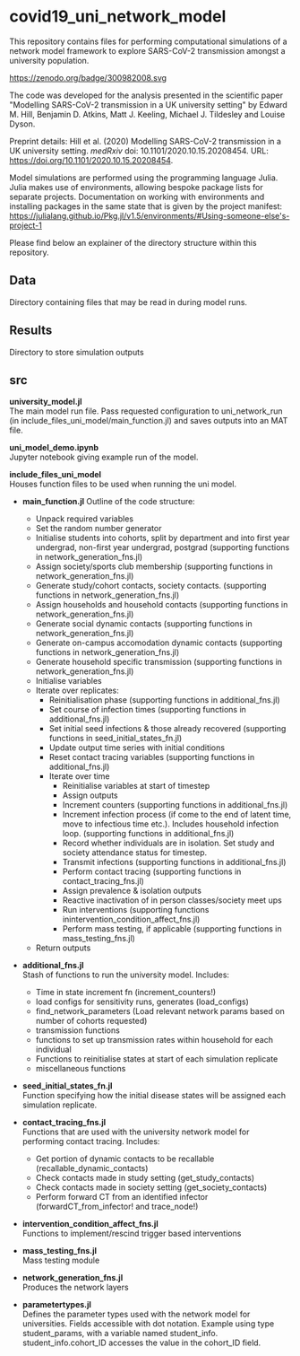 # covid19_uni_network_model

This repository contains files for performing computational simulations of a network model framework to explore SARS-CoV-2 transmission amongst a university population.

https://zenodo.org/badge/300982008.svg

The code was developed for the analysis presented in the scientific paper "Modelling SARS-CoV-2 transmission in a UK university setting" by Edward M. Hill, Benjamin D. Atkins, Matt J. Keeling, Michael J. Tildesley and Louise Dyson.

Preprint details: Hill et al. (2020) Modelling SARS-CoV-2 transmission in a UK university setting. *medRxiv* doi: 10.1101/2020.10.15.20208454. URL: https://doi.org/10.1101/2020.10.15.20208454.

Model simulations are performed using the programming language Julia.
Julia makes use of environments, allowing bespoke package lists for separate projects. Documentation on working with environments and installing packages in the same state that is given by the project manifest: https://julialang.github.io/Pkg.jl/v1.5/environments/#Using-someone-else's-project-1

Please find below an explainer of the directory structure within this repository.

## Data
Directory containing files that may be read in during model runs.

## Results
Directory to store simulation outputs

## src

**university_model.jl**  
The main model run file. Pass requested configuration to uni_network_run (in include_files_uni_model/main_function.jl) and saves outputs into an MAT file.

**uni_model_demo.ipynb**  
Jupyter notebook giving example run of the model.

**include_files_uni_model**  
Houses function files to be used when running the uni model.

- **main_function.jl**
    Outline of the code structure:  
    * Unpack required variables
    * Set the random number generator
    * Initialise students into cohorts, split by department and into first year undergrad, non-first year undergrad, postgrad (supporting functions in network_generation_fns.jl)
    * Assign society/sports club membership  (supporting functions in network_generation_fns.jl)
    * Generate study/cohort contacts, society contacts. (supporting functions in network_generation_fns.jl)
    * Assign households and household contacts (supporting functions in network_generation_fns.jl)
    * Generate social dynamic contacts (supporting functions in network_generation_fns.jl)
    * Generate on-campus accomodation dynamic contacts (supporting functions in network_generation_fns.jl)
    * Generate household specific transmission (supporting functions in network_generation_fns.jl)
    * Initialise variables
    * Iterate over replicates:
        - Reinitialisation phase (supporting functions in additional_fns.jl)
        - Set course of infection times (supporting functions in additional_fns.jl)
        - Set initial seed infections & those already recovered (supporting functions in seed_initial_states_fn.jl)
        - Update output time series with initial conditions
        - Reset contact tracing variables (supporting functions in additional_fns.jl)
        - Iterate over time
            - Reinitialise variables at start of timestep
            - Assign outputs
            - Increment counters (supporting functions in additional_fns.jl)
            - Increment infection process (if come to the end of latent time, move to infectious time etc.). Includes household infection loop. (supporting functions in additional_fns.jl)
            - Record whether individuals are in isolation. Set study and society attendance status for timestep.
            - Transmit infections (supporting functions in additional_fns.jl)
            - Perform contact tracing (supporting functions in contact_tracing_fns.jl)
            - Assign prevalence & isolation outputs
            - Reactive inactivation of in person classes/society meet ups
            - Run interventions (supporting functions inintervention_condition_affect_fns.jl)
            - Perform mass testing, if applicable (supporting functions in mass_testing_fns.jl)
    * Return outputs

- **additional_fns.jl**   
    Stash of functions to run the university model. Includes:  
    * Time in state increment fn (increment_counters!)
    * load configs for sensitivity runs, generates (load_configs)
    * find_network_parameters (Load relevant network params based on number of cohorts requested)
    * transmission functions
    * functions to set up transmission rates within household for each individual
    * Functions to reinitialise states at start of each simulation replicate
    * miscellaneous functions

- **seed_initial_states_fn.jl**   
    Function specifying how the initial disease states will be assigned each simulation replicate.

- **contact_tracing_fns.jl**  
    Functions that are used with the university network model for performing contact tracing. Includes:
    * Get portion of dynamic contacts to be recallable (recallable_dynamic_contacts)
    * Check contacts made in study setting (get_study_contacts)
    * Check contacts made in society setting (get_society_contacts)
    * Perform forward CT from an identified infector (forwardCT_from_infector! and trace_node!)

- **intervention_condition_affect_fns.jl**  
    Functions to implement/rescind trigger based interventions

- **mass_testing_fns.jl**  
    Mass testing module

- **network_generation_fns.jl**  
    Produces the network layers

- **parametertypes.jl**  
    Defines the parameter types used with the network model for universities. Fields accessible with dot notation. Example using type student_params, with a variable named student_info. student_info.cohort_ID accesses the value in the cohort_ID field.
